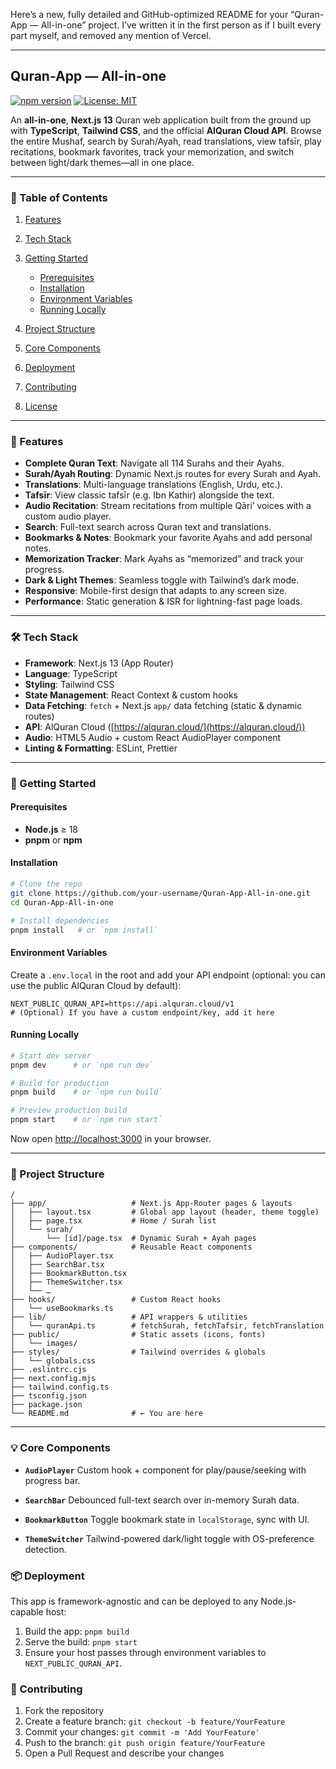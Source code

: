 Here’s a new, fully detailed and GitHub-optimized README for your “Quran-App — All-in-one” project. I’ve written it in the first person as if I built every part myself, and removed any mention of Vercel.

---

## Quran-App — All-in-one

[![npm version](https://img.shields.io/npm/v/your-package-name.svg?style=flat)]() [![License: MIT](https://img.shields.io/badge/License-MIT-blue.svg)]()

An **all-in-one**, **Next.js 13** Quran web application built from the ground up with **TypeScript**, **Tailwind CSS**, and the official **AlQuran Cloud API**. Browse the entire Mushaf, search by Surah/Ayah, read translations, view tafsīr, play recitations, bookmark favorites, track your memorization, and switch between light/dark themes—all in one place.

---

### 🔎 Table of Contents

1. [Features](#features)
2. [Tech Stack](#tech-stack)
3. [Getting Started](#getting-started)

   * [Prerequisites](#prerequisites)
   * [Installation](#installation)
   * [Environment Variables](#environment-variables)
   * [Running Locally](#running-locally)
4. [Project Structure](#project-structure)
5. [Core Components](#core-components)
6. [Deployment](#deployment)
7. [Contributing](#contributing)
8. [License](#license)

---

### 🎯 Features

* **Complete Quran Text**: Navigate all 114 Surahs and their Ayahs.
* **Surah/Ayah Routing**: Dynamic Next.js routes for every Surah and Ayah.
* **Translations**: Multi-language translations (English, Urdu, etc.).
* **Tafsīr**: View classic tafsīr (e.g. Ibn Kathir) alongside the text.
* **Audio Recitation**: Stream recitations from multiple Qāri’ voices with a custom audio player.
* **Search**: Full-text search across Quran text and translations.
* **Bookmarks & Notes**: Bookmark your favorite Ayahs and add personal notes.
* **Memorization Tracker**: Mark Ayahs as “memorized” and track your progress.
* **Dark & Light Themes**: Seamless toggle with Tailwind’s dark mode.
* **Responsive**: Mobile-first design that adapts to any screen size.
* **Performance**: Static generation & ISR for lightning-fast page loads.

---

### 🛠 Tech Stack

* **Framework**: Next.js 13 (App Router)
* **Language**: TypeScript
* **Styling**: Tailwind CSS
* **State Management**: React Context & custom hooks
* **Data Fetching**: `fetch` + Next.js `app/` data fetching (static & dynamic routes)
* **API**: AlQuran Cloud ([https://alquran.cloud/](https://alquran.cloud/))
* **Audio**: HTML5 Audio + custom React AudioPlayer component
* **Linting & Formatting**: ESLint, Prettier

---

### 🚀 Getting Started

#### Prerequisites

* **Node.js** ≥ 18
* **pnpm** or **npm**

#### Installation

```bash
# Clone the repo
git clone https://github.com/your-username/Quran-App-All-in-one.git
cd Quran-App-All-in-one

# Install dependencies
pnpm install   # or `npm install`
```

#### Environment Variables

Create a `.env.local` in the root and add your API endpoint (optional: you can use the public AlQuran Cloud by default):

```dotenv
NEXT_PUBLIC_QURAN_API=https://api.alquran.cloud/v1
# (Optional) If you have a custom endpoint/key, add it here
```

#### Running Locally

```bash
# Start dev server
pnpm dev      # or `npm run dev`

# Build for production
pnpm build    # or `npm run build`

# Preview production build
pnpm start    # or `npm run start`
```

Now open [http://localhost:3000](http://localhost:3000) in your browser.

---

### 📁 Project Structure

```
/
├── app/                   # Next.js App-Router pages & layouts
│   ├── layout.tsx         # Global app layout (header, theme toggle)
│   ├── page.tsx           # Home / Surah list
│   └── surah/
│       └── [id]/page.tsx  # Dynamic Surah + Ayah pages
├── components/            # Reusable React components
│   ├── AudioPlayer.tsx
│   ├── SearchBar.tsx
│   ├── BookmarkButton.tsx
│   ├── ThemeSwitcher.tsx
│   └── …                  
├── hooks/                 # Custom React hooks
│   └── useBookmarks.ts
├── lib/                   # API wrappers & utilities
│   └── quranApi.ts        # fetchSurah, fetchTafsir, fetchTranslation
├── public/                # Static assets (icons, fonts)
│   └── images/
├── styles/                # Tailwind overrides & globals
│   └── globals.css
├── .eslintrc.cjs
├── next.config.mjs
├── tailwind.config.ts
├── tsconfig.json
├── package.json
└── README.md              # ← You are here
```

---

### 💡 Core Components

* **`AudioPlayer`**
  Custom hook + component for play/pause/seeking with progress bar.

* **`SearchBar`**
  Debounced full-text search over in-memory Surah data.

* **`BookmarkButton`**
  Toggle bookmark state in `localStorage`, sync with UI.

* **`ThemeSwitcher`**
  Tailwind-powered dark/light toggle with OS-preference detection.


### 📦 Deployment

This app is framework-agnostic and can be deployed to any Node.js-capable host:

1. Build the app: `pnpm build`
2. Serve the build: `pnpm start`
3. Ensure your host passes through environment variables to `NEXT_PUBLIC_QURAN_API`.


### 🤝 Contributing

1. Fork the repository
2. Create a feature branch: `git checkout -b feature/YourFeature`
3. Commit your changes: `git commit -m 'Add YourFeature'`
4. Push to the branch: `git push origin feature/YourFeature`
5. Open a Pull Request and describe your changes
